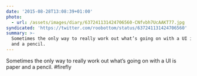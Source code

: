 ```yaml
---
date: '2015-08-28T13:08:39+01:00'
photo:
  - url: /assets/images/diary/637241131424706560-CNfvbh7UcAAKT77.jpg
syndicated: 'https://twitter.com/roobottom/status/637241131424706560'
summary: >-
  Sometimes the only way to really work out what’s going on with a UI is paper
  and a pencil.
---
```

Sometimes the only way to really work out what’s going on with a UI is paper and a pencil. #firefly 
